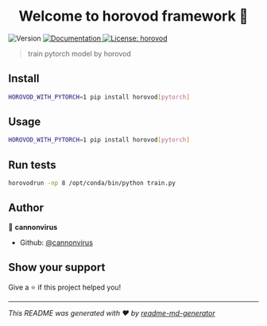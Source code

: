 <h1 align="center">Welcome to horovod framework 👋</h1>
<p>
  <img alt="Version" src="https://img.shields.io/badge/version-0.1.0-blue.svg?cacheSeconds=2592000" />
  <a href="https://github.com/horovod/horovod" target="_blank">
    <img alt="Documentation" src="https://img.shields.io/badge/documentation-yes-brightgreen.svg" />
  </a>
  <a href="#" target="_blank">
    <img alt="License: horovod" src="https://img.shields.io/badge/License-horovod-yellow.svg" />
  </a>
</p>

> train pytorch model by horovod

## Install

```sh
HOROVOD_WITH_PYTORCH=1 pip install horovod[pytorch]
```

## Usage

```sh
HOROVOD_WITH_PYTORCH=1 pip install horovod[pytorch]
```

## Run tests

```sh
horovodrun -np 8 /opt/conda/bin/python train.py
```

## Author

👤 **cannonvirus**

* Github: [@cannonvirus](https://github.com/cannonvirus)

## Show your support

Give a ⭐️ if this project helped you!

***
_This README was generated with ❤️ by [readme-md-generator](https://github.com/kefranabg/readme-md-generator)_